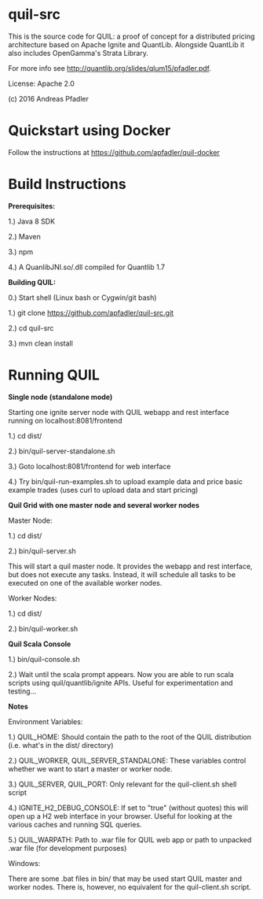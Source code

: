 # quil-src
This is the source code for QUIL: a proof of concept for a distributed pricing architecture based on Apache Ignite and QuantLib. Alongside QuantLib it also includes OpenGamma's Strata Library.

For more info see http://quantlib.org/slides/qlum15/pfadler.pdf.

License: Apache 2.0

(c) 2016 Andreas Pfadler 

# Quickstart using Docker

Follow the instructions at https://github.com/apfadler/quil-docker

# Build Instructions

**Prerequisites:**


1.) Java 8 SDK

2.) Maven

3.) npm

4.) A QuanlibJNI.so/.dll compiled for Quantlib 1.7


**Building QUIL:**


0.)  Start shell (Linux bash or Cygwin/git bash)

1.)  git clone https://github.com/apfadler/quil-src.git

2.)  cd quil-src

3.)  mvn clean install


# Running QUIL

**Single node (standalone mode)**

Starting one ignite server node with QUIL webapp and rest interface running on localhost:8081/frontend

1.) cd dist/

2.) bin/quil-server-standalone.sh

3.) Goto localhost:8081/frontend for web interface

4.) Try bin/quil-run-examples.sh to upload example data and price basic example trades (uses curl to upload data and start pricing)


**Quil Grid with one master node and several worker nodes**

Master Node:

1.) cd dist/

2.) bin/quil-server.sh 

This will start a quil master node.  It provides the webapp and rest interface, but does not execute any tasks. Instead, it will schedule all tasks to be executed on one of the available worker nodes.


Worker Nodes:

1.) cd dist/

2.) bin/quil-worker.sh 

**Quil Scala Console**


1.) bin/quil-console.sh

2.) Wait until the scala prompt appears. Now you are able to run scala scripts using quil/quantlib/ignite APIs. Useful for experimentation and testing...

**Notes**

Environment Variables: 

1.) QUIL_HOME: Should contain the path to the root of the QUIL distribution (i.e. what's in the dist/ directory)

2.) QUIL_WORKER, QUIL_SERVER_STANDALONE: These variables control whether we want to start a master or worker node.

3.) QUIL_SERVER, QUIL_PORT: Only relevant for the quil-client.sh shell script 

4.) IGNITE_H2_DEBUG_CONSOLE: If set to "true" (without quotes) this will open up a H2 web interface in your browser. Useful for looking at the various caches and running SQL queries.

5.) QUIL_WARPATH: Path to .war file for QUIL web app or path to unpacked .war file (for development purposes)

Windows:

There are some .bat files in bin/ that may be used start QUIL master and worker nodes. There is, however, no equivalent for the quil-client.sh script.
